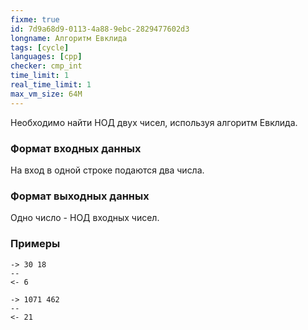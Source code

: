 ```yaml
---
fixme: true
id: 7d9a68d9-0113-4a88-9ebc-2829477602d3
longname: Алгоритм Евклида
tags: [cycle]
languages: [cpp]
checker: cmp_int
time_limit: 1
real_time_limit: 1
max_vm_size: 64M
---
```



Необходимо найти НОД двух чисел, используя алгоритм Евклида.

### Формат входных данных

На вход в одной строке подаются два числа.

### Формат выходных данных

Одно число - НОД входных чисел.

### Примеры

```
-> 30 18
--
<- 6
```

```
-> 1071 462
--
<- 21
```
